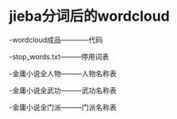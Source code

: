 # jieba分词后的wordcloud

-wordcloud成品————代码

-stop_words.txt———停用词表

-金庸小说全人物———人物名称表

-金庸小说全武功———武功名称表

-金庸小说全门派———门派名称表

